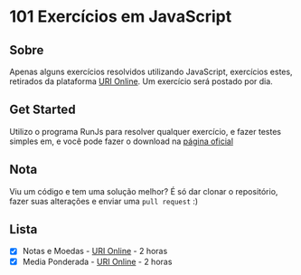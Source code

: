 # 101 Exercícios em JavaScript

## Sobre
Apenas alguns exercícios resolvidos utilizando JavaScript, exercícios estes, retirados da plataforma [URI Online](https://www.urionlinejudge.com.br/). Um exercício será postado por dia.

## Get Started
Utilizo o programa RunJs para resolver qualquer exercício, e fazer testes simples em, e você pode fazer o download na [página oficial](https://runjs.dev/)

## Nota
Viu um código e tem uma solução melhor? É só dar clonar o repositório, fazer suas alterações e enviar uma `pull request` :)

## Lista
- [x] Notas e Moedas - [URI Online](https://www.urionlinejudge.com.br/judge/pt/problems/view/1021) - 2 horas
- [x] Media Ponderada - [URI Online](https://www.urionlinejudge.com.br/judge/pt/problems/view/1040) - 2 horas
